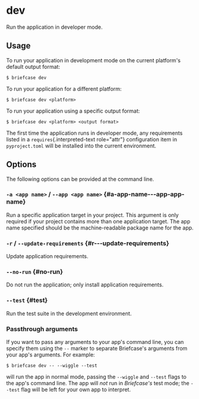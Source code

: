 # dev

Run the application in developer mode.

## Usage

To run your application in development mode on the current platform's
default output format:

``` console
$ briefcase dev
```

To run your application for a different platform:

``` console
$ briefcase dev <platform>
```

To run your application using a specific output format:

``` console
$ briefcase dev <platform> <output format>
```

The first time the application runs in developer mode, any requirements
listed in a `requires`{.interpreted-text role="attr"} configuration item
in `pyproject.toml` will be installed into the current environment.

## Options

The following options can be provided at the command line.

### `-a <app name>` / `--app <app name>` {#a-app-name---app-app-name}

Run a specific application target in your project. This argument is only
required if your project contains more than one application target. The
app name specified should be the machine-readable package name for the
app.

### `-r` / `--update-requirements` {#r---update-requirements}

Update application requirements.

### `--no-run` {#no-run}

Do not run the application; only install application requirements.

### `--test` {#test}

Run the test suite in the development environment.

### Passthrough arguments

If you want to pass any arguments to your app's command line, you can
specify them using the `--` marker to separate Briefcase's arguments
from your app's arguments. For example:

``` console
$ briefcase dev -- --wiggle --test
```

will run the app in normal mode, passing the `--wiggle` and `--test`
flags to the app's command line. The app will *not* run in *Briefcase's*
test mode; the `--test` flag will be left for your own app to interpret.
